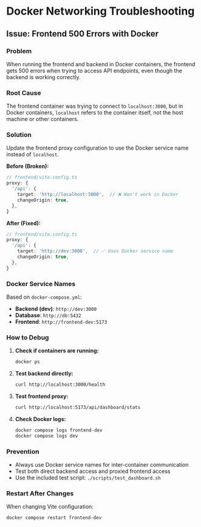 # Docker Networking Troubleshooting

## Issue: Frontend 500 Errors with Docker

### Problem
When running the frontend and backend in Docker containers, the frontend gets 500 errors when trying to access API endpoints, even though the backend is working correctly.

### Root Cause
The frontend container was trying to connect to `localhost:3000`, but in Docker containers, `localhost` refers to the container itself, not the host machine or other containers.

### Solution
Update the frontend proxy configuration to use the Docker service name instead of `localhost`.

**Before (Broken):**
```typescript
// frontend/vite.config.ts
proxy: {
  '/api': {
    target: 'http://localhost:3000',  // ❌ Won't work in Docker
    changeOrigin: true,
  },
}
```

**After (Fixed):**
```typescript
// frontend/vite.config.ts
proxy: {
  '/api': {
    target: 'http://dev:3000',  // ✅ Uses Docker service name
    changeOrigin: true,
  },
}
```

### Docker Service Names
Based on `docker-compose.yml`:
- **Backend (dev)**: `http://dev:3000`
- **Database**: `http://db:5432`
- **Frontend**: `http://frontend-dev:5173`

### How to Debug
1. **Check if containers are running:**
   ```bash
   docker ps
   ```

2. **Test backend directly:**
   ```bash
   curl http://localhost:3000/health
   ```

3. **Test frontend proxy:**
   ```bash
   curl http://localhost:5173/api/dashboard/stats
   ```

4. **Check Docker logs:**
   ```bash
   docker compose logs frontend-dev
   docker compose logs dev
   ```

### Prevention
- Always use Docker service names for inter-container communication
- Test both direct backend access and proxied frontend access
- Use the included test script: `./scripts/test_dashboard.sh`

### Restart After Changes
When changing Vite configuration:
```bash
docker compose restart frontend-dev
``` 
